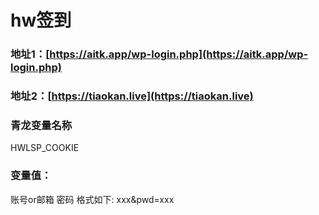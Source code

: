 # hw签到
### 地址1：[https://aitk.app/wp-login.php](https://aitk.app/wp-login.php)
### 地址2：[https://tiaokan.live](https://tiaokan.live)
### 青龙变量名称  
HWLSP_COOKIE
### 变量值：  
账号or邮箱 密码 格式如下: xxx&pwd=xxx
